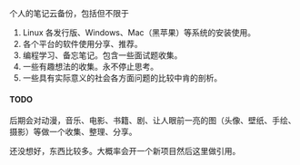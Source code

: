 个人的笔记云备份，包括但不限于

1. Linux 各发行版、Windows、Mac（黑苹果）等系统的安装使用。
2. 各个平台的软件使用分享、推荐。
3. 编程学习、备忘笔记。包含一些面试题收集。
4. 一些有趣想法的收集。永不停止思考。
5. 一些具有实际意义的社会各方面问题的比较中肯的剖析。

#### TODO
后期会对动漫，音乐、电影、书籍、剧、让人眼前一亮的图（头像、壁纸、手绘、摄影）等做一个收集、整理、分享。

还没想好，东西比较多。大概率会开一个新项目然后这里做引用。
